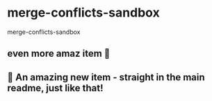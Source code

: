 # merge-conflicts-sandbox
merge-conflicts-sandbox

## even more amaz item 🤖
## 🌱 An  amazing new item - straight in the main readme, just like that!
